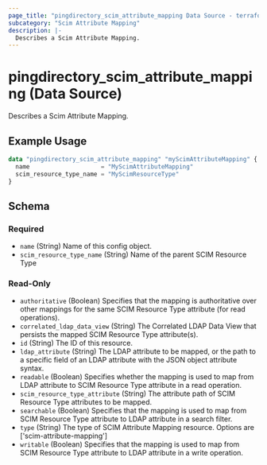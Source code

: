 ```yaml
---
page_title: "pingdirectory_scim_attribute_mapping Data Source - terraform-provider-pingdirectory"
subcategory: "Scim Attribute Mapping"
description: |-
  Describes a Scim Attribute Mapping.
---
```


# pingdirectory_scim_attribute_mapping (Data Source)

Describes a Scim Attribute Mapping.

## Example Usage

```terraform
data "pingdirectory_scim_attribute_mapping" "myScimAttributeMapping" {
  name                    = "MyScimAttributeMapping"
  scim_resource_type_name = "MyScimResourceType"
}
```

<!-- schema generated by tfplugindocs -->
## Schema

### Required

- `name` (String) Name of this config object.
- `scim_resource_type_name` (String) Name of the parent SCIM Resource Type

### Read-Only

- `authoritative` (Boolean) Specifies that the mapping is authoritative over other mappings for the same SCIM Resource Type attribute (for read operations).
- `correlated_ldap_data_view` (String) The Correlated LDAP Data View that persists the mapped SCIM Resource Type attribute(s).
- `id` (String) The ID of this resource.
- `ldap_attribute` (String) The LDAP attribute to be mapped, or the path to a specific field of an LDAP attribute with the JSON object attribute syntax.
- `readable` (Boolean) Specifies whether the mapping is used to map from LDAP attribute to SCIM Resource Type attribute in a read operation.
- `scim_resource_type_attribute` (String) The attribute path of SCIM Resource Type attributes to be mapped.
- `searchable` (Boolean) Specifies that the mapping is used to map from SCIM Resource Type attribute to LDAP attribute in a search filter.
- `type` (String) The type of SCIM Attribute Mapping resource. Options are ['scim-attribute-mapping']
- `writable` (Boolean) Specifies that the mapping is used to map from SCIM Resource Type attribute to LDAP attribute in a write operation.

